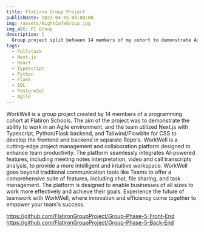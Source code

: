 ```yaml
---
title: Flatiron Group Project
publishDate: 2023-04-05 00:00:00
img: /assets/NightCafeGroup.jpg
img_alt: FI Group
description: |
  Group project split between 14 members of my cohort to demonstrate Agile ability
tags:
  - Fullstack
  - Next.js
  - React
  - Typescript
  - Python
  - Flask
  - SQL
  - PostgreSql
  - Agile
---
```


WorkWell is a group project created by 14 members of a programming cohort at Flatiron Schools. The aim of the project was to demonstrate the ability to work in an Agile environment, and the team utilized Next.js with Typescript, Python/Flask backend, and Tailwind/Flowbite for CSS to develop the frontend and backend in separate Repo's. WorkWell is a cutting-edge project management and collaboration platform designed to enhance team productivity. The platform seamlessly integrates AI-powered features, including meeting notes interpretation, video and call transcripts analysis, to provide a more intelligent and intuitive workspace. WorkWell goes beyond traditional communication tools like Teams to offer a comprehensive suite of features, including chat, file sharing, and task management. The platform is designed to enable businesses of all sizes to work more effectively and achieve their goals. Experience the future of teamwork with WorkWell, where innovation and efficiency come together to empower your team's success.

https://github.com/FlatironGroupProject/Group-Phase-5-Front-End
https://github.com/FlatironGroupProject/Group-Phase-5-Back-End
